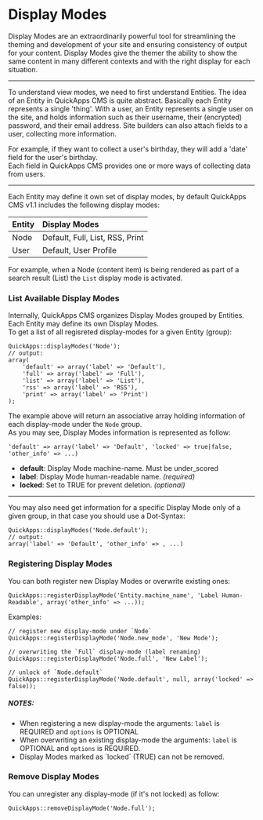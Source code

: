 Display Modes
=============

Display Modes are an extraordinarily powerful tool for streamlining the theming and development of your site and ensuring consistency of output
for your content. Display Modes give the themer the ability to show the same content in many different contexts and with the right display for
each situation.

---

To understand view modes, we need to first understand Entities.
The idea of an Entity in QuickApps CMS is quite abstract. Basically each Entity represents a single 'thing'.
With a user, an Entity represents a single user on the site, and holds information such as their username, their (encrypted) password, and
their email address. Site builders can also attach fields to a user, collecting more information.

For example, if they want to collect a user's birthday, they will add a 'date' field for the user's birthday.  
Each field in QuickApps CMS provides one or more ways of collecting data from users.

---

Each Entity may define it own set of display modes, by default QuickApps CMS v1.1 includes the following display modes:

| Entity | Display Modes                   |
|:-------|:--------------------------------|
|Node    |Default, Full, List, RSS, Print  |
|User    |Default, User Profile            |


For example, when a Node (content item) is being rendered as part of a search result (List) the `List` display mode is activated.


### List Available Display Modes

Internally, QuickApps CMS organizes Display Modes grouped by Entities. Each Entity may define its own Display Modes.  
To get a list of all regisreted display-modes for a given Entity (group):

    QuickApps::displayModes('Node');
    // output:
    array(
        'default' => array('label' => 'Default'),
        'full' => array('label' => 'Full'),
        'list' => array('label' => 'List'),
        'rss' => array('label' => 'RSS'),
        'print' => array('label' => 'Print')
    );	

The example above will return an associative array holding information of each display-mode under the `Node` group.  
As you may see, Display Modes information is represented as follow:

    'default' => array('label' => 'Default', 'locked' => true|false, 'other_info' => ...)
	
* **default**: Display Mode machine-name. Must be under_scored
* **label**: Display Mode human-readable name. _(required)_
* **locked**: Set to TRUE for prevent deletion. _(optional)_

---

You may also need get information for a specific Display Mode only of a given group, in that case you should use a Dot-Syntax:

    QuickApps::displayModes('Node.default');
    // output:
    array('label' => 'Default', 'other_info' => , ...)


### Registering Display Modes

You can both register new Display Modes or overwrite existing ones:

    QuickApps::registerDisplayMode('Entity.machine_name', 'Label Human-Readable', array('other_info' => ...));


Examples:

    // register new display-mode under `Node`
    QuickApps::registerDisplayMode('Node.new_mode', 'New Mode');

    // overwriting the `Full` display-mode (label renaming)
    QuickApps::registerDisplayMode('Node.full', 'New Label');

    // unlock of `Node.default`
    QuickApps::registerDisplayMode('Node.default', null, array('locked' => false));


##### NOTES:

* When registering a new display-mode the arguments: `label` is REQUIRED and `options` is OPTIONAL
* When overwriting an existing display-mode the arguments: `label` is OPTIONAL and `options` is REQUIRED.
* Display Modes marked as ´locked´ (TRUE) can not be removed.


### Remove Display Modes

You can unregister any display-mode (if it's not locked) as follow:

    QuickApps::removeDisplayMode('Node.full');